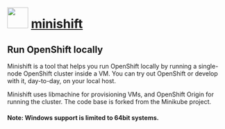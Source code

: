 # <img src="https://cdn.jsdelivr.net/gh/chocolatey/chocolatey-coreteampackages@d2ba3846157215dd14199887818129eea17950eb/icons/minishift.png" width="48" height="48"/> [minishift](https://chocolatey.org/packages/minishift)

## Run OpenShift locally

Minishift is a tool that helps you run OpenShift locally by running a single-node OpenShift cluster inside a VM. You can try out OpenShift or develop with it, day-to-day, on your local host.

Minishift uses libmachine for provisioning VMs, and OpenShift Origin for running the cluster. The code base is forked from the Minikube project.

#### Note: Windows support is limited to 64bit systems.
